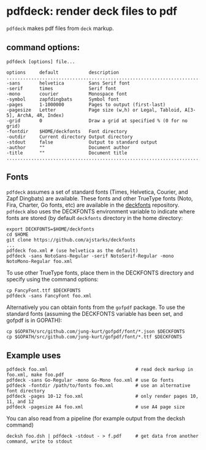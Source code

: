 # pdfdeck: render deck files to pdf

```pdfdeck``` makes pdf files from ```deck``` markup.  

## command options:


```
pdfdeck [options] file...

options     default           description
...........................................................................................
-sans       helvetica         Sans Serif font
-serif      times             Serif font
-mono       courier           Monospace font
-symbol     zapfdingbats      Symbol font
-pages      1-1000000         Pages to output (first-last)
-pagesize   Letter            Page size (w,h) or Legal, Tabloid, A[3-5], ArchA, 4R, Index)
-grid       0                 Draw a grid at specified % (0 for no grid)
-fontdir    $HOME/deckfonts   Font directory
-outdir     Current directory Output directory
-stdout     false             Output to standard output
-author     ""                Document author
-title      ""                Document title
...........................................................................................
```

## Fonts

```pdfdeck``` assumes a set of standard fonts (Times, Helvetica, Courier, and Zapf Dingbats) are available.
These fonts and other TrueType fonts (Noto, Fira, Charter, Go fonts, etc) are available in the [deckfonts](https://github.com/ajstarks/deckfonts) repository.  ```pdfdeck``` also uses the DECKFONTS environment variable to indicate where fonts are stored (by default ```deckfonts``` directory in the home directory:

	export DECKFONTS=$HOME/deckfonts
	cd $HOME
	git clone https://github.com/ajstarks/deckfonts
	...
	pdfdeck foo.xml # (use helvetica as the default)
	pdfdeck -sans NotoSans-Regular -serif NotoSerif-Regular -mono NotoMono-Regular foo.xml

To use other TrueType fonts, place them in the DECKFONTS directory and specify using the command options:

	cp FancyFont.ttf $DECKFONTS
	pdfdeck -sans FancyFont foo.xml

 Alternatively you can obtain fonts from the ```gofpdf``` package. To use the standard fonts (assuming the DECKFONTS variable has been set, 
 and gofpdf is in GOPATH):


	cp $GOPATH/src/github.com/jung-kurt/gofpdf/font/*.json $DECKFONTS
	cp $GOPATH/src/github.com/jung-kurt/gofpdf/font/*.ttf $DECKFONTS



## Example uses

``` 
pdfdeck foo.xml                                # read deck markup in foo.xml, make foo.pdf
pdfdeck -sans Go-Regular -mono Go-Mono foo.xml # use Go fonts
pdfdeck -fontdir /path/to/fonts foo.xml        # use an alternative font directory
pdfdeck -pages 10-12 foo.xml                   # only render pages 10, 11, and 12
pdfdeck -pagesize A4 foo.xml                   # use A4 page size
```

You can also read from a pipeline (for example output from the decksh command)

```
decksh foo.dsh | pdfdeck -stdout - > f.pdf     # get data from another command, write to stdout
```
